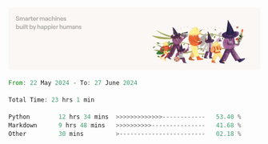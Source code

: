 <img src="https://github.com/drozdj/drozdj/blob/main/1716336391923.jpeg" alt="Credits to https://www.linkedin.com/in/villetuulos/">
<!--START_SECTION:waka-->

```rust
From: 22 May 2024 - To: 27 June 2024

Total Time: 23 hrs 1 min

Python        12 hrs 34 mins  >>>>>>>>>>>>>------------   53.40 %
Markdown      9 hrs 48 mins   >>>>>>>>>>---------------   41.68 %
Other         30 mins         >------------------------   02.18 %
```

<!--END_SECTION:waka-->
